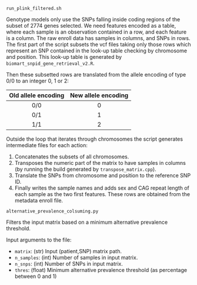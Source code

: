 
`run_plink_filtered.sh`

Genotype models only use the SNPs falling inside coding regions of the subset of 2774 genes selected. We need features encoded as a table, where each sample is an observation contained in a row, and each feature is a column. The raw enroll data has samples in columns, and SNPs in rows. The first part of the script subsets the vcf files taking only those rows which represent an SNP contained in the look-up table checking by chromosome and position. This look-up table is generated by `biomart_snpid_gene_retrieval_v2.R`.

Then these subsetted rows are translated from the allele encoding of type 0/0 to an integer 0, 1 or 2:

| Old allele encoding | New allele encoding |
|:-------------------:|:-------------------:|
| 0/0 | 0 |
| 0/1 | 1 |
| 1/1 | 2 |

Outside the loop that iterates through chromosomes the script generates intermediate files for each action:
1. Concatenates the subsets of all chromosomes.
2. Transposes the numeric part of the matrix to have samples in columns (by running the build generated by `transpose_matrix.cpp`).
3. Translate the SNPs from chromosome and position to the reference SNP ID.
4. Finally writes the sample names and adds sex and CAG repeat length of each sample as the two first features. These rows are obtained from the metadata enroll file.

`alternative_prevalence_colsuming.py`

Filters the input matrix based on a minimum alternative prevalence threshold.

Input arguments to the file:

- `matrix`: (str) Input (patient,SNP) matrix path.
- `n_samples`: (int) Number of samples in input matrix.
- `n_snps`: (int) Number of SNPs in input matrix.
- `thres`: (float) Minimum alternative prevalence threshold (as percentage between 0 and 1)
